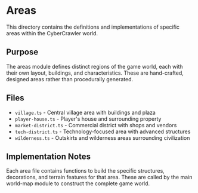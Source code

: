 # Areas

This directory contains the definitions and implementations of specific areas within the CyberCrawler world.

## Purpose
The areas module defines distinct regions of the game world, each with their own layout, buildings, and characteristics. These are hand-crafted, designed areas rather than procedurally generated.

## Files
- `village.ts` - Central village area with buildings and plaza
- `player-house.ts` - Player's house and surrounding property
- `market-district.ts` - Commercial district with shops and vendors
- `tech-district.ts` - Technology-focused area with advanced structures
- `wilderness.ts` - Outskirts and wilderness areas surrounding civilization

## Implementation Notes
Each area file contains functions to build the specific structures, decorations, and terrain features for that area. These are called by the main world-map module to construct the complete game world.
